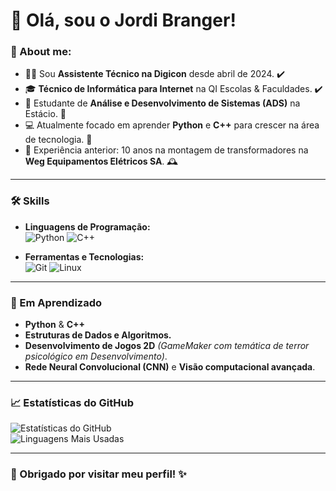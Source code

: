 # 👋 Olá, sou o Jordi Branger! 

### 🎯 About me:
- 🧑‍💻 Sou **Assistente Técnico na Digicon** desde abril de 2024. ✔️  
- 🎓 **Técnico de Informática para Internet** na QI Escolas & Faculdades. ✔️
- 📘 Estudante de **Análise e Desenvolvimento de Sistemas (ADS)** na Estácio.  🔄
- 💻 Atualmente focado em aprender **Python** e **C++** para crescer na área de tecnologia. 🎯
- 🔧 Experiência anterior: 10 anos na montagem de transformadores na **Weg Equipamentos Elétricos SA**. 🕰 

---

### 🛠️ Skills
- **Linguagens de Programação:**  
  ![Python](https://img.shields.io/badge/Python-3.10-blue) ![C++](https://img.shields.io/badge/C++-17-orange)
  
- **Ferramentas e Tecnologias:**  
  ![Git](https://img.shields.io/badge/Git-✔️-lightgrey) ![Linux](https://img.shields.io/badge/Linux-Ubuntu-important) 

---

### 🌱 Em Aprendizado
- **Python** & **C++**
- **Estruturas de Dados e Algoritmos.**  
- **Desenvolvimento de Jogos 2D** *(GameMaker com temática de terror psicológico em Desenvolvimento)*.  
- **Rede Neural Convolucional (CNN)** e **Visão computacional avançada**.

---

### 📈 Estatísticas do GitHub
![Estatísticas do GitHub](https://github-readme-stats.vercel.app/api?username=dev-jordi&show_icons=true&theme=radical)  
![Linguagens Mais Usadas](https://github-readme-stats.vercel.app/api/top-langs/?username=dev-jordi&layout=compact&theme=radical)

---

### 🙏 Obrigado por visitar meu perfil! ✨
